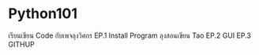 # Python101 
เรียนเขียน Code กับเพจลุงวิศกร
EP.1 Install Program ลุงสอนเขียน Tao
EP.2 GUI
EP.3 GITHUP

